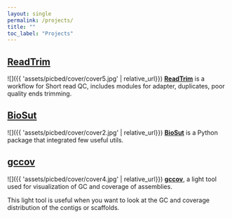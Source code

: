 ```yaml
---
layout: single
permalink: /projects/
title: ""
toc_label: "Projects"
---
```


## [ReadTrim](ttps://github.com/jlli6t/ReadTrim)
![]({{ 'assets/picbed/cover/cover5.jpg' | relative_url}})
**[ReadTrim](https://github.com/jlli6t/ReadTrim)** is a workflow for Short read QC, includes modules for adapter, duplicates, poor quality ends trimming.

## [BioSut](https://github.com/jlli6t/biosut)
![]({{ 'assets/picbed/cover/cover2.jpg' | relative_url}})
**[BioSut](https://github.com/jlli6t/biosut)** is a Python package that integrated few useful utils.

## [gccov](https://github.com/jlli6t/gccov)
![]({{ 'assets/picbed/cover/cover4.jpg' | relative_url}})
**[gccov](https://github.com/jlli6t/gccov)**, a light tool used for visualization of GC and coverage of assemblies.

This light tool is useful when you want to look at the GC and coverage distribution of the contigs or scaffolds.
